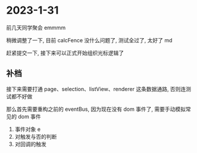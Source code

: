 # 2023-1-31

前几天同学聚会 emmmm

稍微调整了一下, 目前 calcFence 没什么问题了, 测试全过了, 太好了 md

赶紧提交一下, 接下来可以正式开始组织光标逻辑了

## 补档

接下来需要打通 page、selection、listView、renderer 这条数据通路, 否则连测试都不好做

那么首先需要重构之前的 eventBus, 因为现在没有 dom 事件了, 需要手动模拟常见的 dom 事件

1. 事件对象 e
2. 对触发与否的判断
3. 对回调的触发
